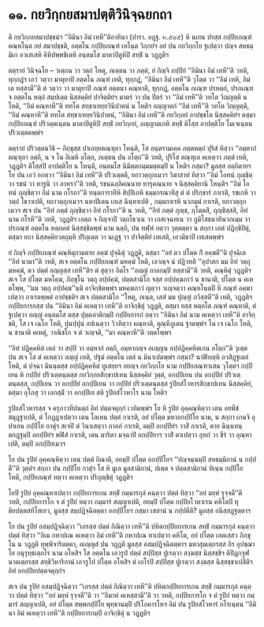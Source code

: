 <h1>๑๑. กยวิกฺกยสมาปตฺติวินิจฺฉยกถา</h1>
<p> ติ   กยวิกฺกยสมาปชฺชนํฯ ‘‘อิมินา อิมํ เทหี’’ติอาทินา (ปารา. อฎฺฐ. ๒.๕๙๕) หิ นเยน ปรสฺส กปฺปิยภณฺฑํ คณฺหโนฺต กยํ สมาปชฺชติ, อตฺตโน กปฺปิยภณฺฑํ เทโนฺต วิกฺกยํฯ อยํ ปน กยวิกฺกโย ฐเปตฺวา ปญฺจ สหธมฺมิเก อวเสเสหิ คิหิปพฺพชิเตหิ อนฺตมโส มาตาปิตูหิปิ สทฺธิํ น วฎฺฎติฯ</p>


<p>ตตฺรายํ วินิจฺฉโย – วเตฺถน วา วตฺถํ โหตุ, ภเตฺตน วา ภตฺตํ, ยํ กิญฺจิ กปฺปิยํ ‘‘อิมินา อิมํ เทหี’’ติ วทติ, ทุกฺกฎํฯ เอวํ วตฺวา มาตุยาปิ อตฺตโน ภณฺฑํ เทติ, ทุกฺกฎํ, ‘‘อิมินา อิมํ เทหี’’ติ วุโตฺต วา ‘‘อิมํ เทหิ, อิมํ เต ทสฺสามี’’ติ ตํ วตฺวา วา มาตุยาปิ ภณฺฑํ อตฺตนา คณฺหาติ, ทุกฺกฎํ, อตฺตโน ภเณฺฑ ปรหตฺถํ, ปรภเณฺฑ จ อตฺตโน หตฺถํ สมฺปเตฺต นิสฺสคฺคิยํ ปาจิตฺติยํฯ มาตรํ วา ปน ปิตรํ วา ‘‘อิมํ เทหี’’ติ วทโต วิญฺญตฺติ น โหติ, ‘‘อิมํ คณฺหาหี’’ติ ททโต สทฺธาเทยฺยวินิปาตนํ น โหติฯ อญฺญาตกํ ‘‘อิมํ เทหี’’ติ วทโต วิญฺญตฺติ, ‘‘อิมํ คณฺหาหี’’ติ ททโต สทฺธาเทยฺยวินิปาตนํ, ‘‘อิมินา อิมํ เทหี’’ติ กยวิกฺกยํ อาปชฺชโต นิสฺสคฺคิยํฯ ตสฺมา กปฺปิยภณฺฑํ ปริวตฺตเนฺตน มาตาปิตูหิปิ สทฺธิํ กยวิกฺกยํ, อญฺญาตเกหิ สทฺธิํ ติโสฺส อาปตฺติโย โมเจเนฺตน ปริวเตฺตตพฺพํฯ</p>


<p>ตตฺรายํ ปริวตฺตนวิธิ – ภิกฺขุสฺส ปาเถยฺยตณฺฑุลา โหนฺติ, โส อนฺตรามเคฺค ภตฺตหตฺถํ ปุริสํ ทิสฺวา ‘‘อมฺหากํ ตณฺฑุลา อตฺถิ, น จ โน อิเมหิ อโตฺถ, ภเตฺตน ปน อโตฺถ’’ติ วทติ, ปุริโส ตณฺฑุเล คเหตฺวา ภตฺตํ เทติ, วฎฺฎติฯ ติโสฺสปิ อาปตฺติโย น โหนฺติ, อนฺตมโส นิมิตฺตกมฺมมตฺตมฺปิ น โหติฯ กสฺมา? มูลสฺส อตฺถิตายฯ โย ปน เอวํ อกตฺวา ‘‘อิมินา อิมํ เทหี’’ติ ปริวเตฺตติ, ยถาวตฺถุกเมวฯ วิฆาสาทํ ทิสฺวา ‘‘อิมํ โอทนํ ภุญฺชิตฺวา รชนํ วา ทารูนิ วา อาหรา’’ติ วทติ, รชนฉลฺลิคณนาย ทารุคณนาย จ นิสฺสคฺคิยานิ โหนฺติฯ ‘‘อิมํ โอทนํ ภุญฺชิตฺวา อิมํ นาม กโรถา’’ติ ทนฺตการาทีหิ สิปฺปิเกหิ ธมฺมกรณาทีสุ ตํ ตํ ปริกฺขารํ กาเรติ, รชเกหิ วา วตฺถํ โธวาเปติ, ยถาวตฺถุกเมวฯ นหาปิเตน เกเส ฉินฺทาเปติ , กมฺมกาเรหิ นวกมฺมํ กาเรติ, ยถาวตฺถุกเมวฯ สเจ ปน ‘‘อิทํ ภตฺตํ ภุญฺชิตฺวา อิทํ กโรถา’’ติ น วทติ, ‘‘อิทํ ภตฺตํ ภุญฺช, ภุโตฺตสิ, ภุญฺชิสฺสสิ, อิทํ นาม กโรหี’’ติ วทติ, วฎฺฎติฯ เอตฺถ จ กิญฺจาปิ วตฺถโธวเน วา เกสเจฺฉทเน  วา ภูมิโสธนาทินวกเมฺม วา ปรภณฺฑํ อตฺตโน หตฺถคตํ นิสฺสชฺชิตพฺพํ นาม นตฺถิ,  ปน ทฬฺหํ กตฺวา วุตฺตตฺตา น สกฺกา เอตํ ปฎิกฺขิปิตุํ, ตสฺมา ยถา นิสฺสคฺคิยวตฺถุมฺหิ ปริภุเตฺต วา นเฎฺฐ วา ปาจิตฺติยํ เทเสติ, เอวมิธาปิ เทเสตพฺพํฯ</p>


<p>ยํ กิญฺจิ กปฺปิยภณฺฑํ คณฺหิตุกามตาย อคฺฆํ ปุจฺฉิตุํ วฎฺฎติ, ตสฺมา ‘‘อยํ ตว ปโตฺต กิํ อคฺฆตี’’ติ ปุจฺฉิเต ‘‘อิทํ นามา’’ติ วทติ, สเจ อตฺตโน กปฺปิยภณฺฑํ มหคฺฆํ โหติ, เอวญฺจ นํ ปฎิวทติ ‘‘อุปาสก มม อิทํ วตฺถุ มหคฺฆํ, ตว ปตฺตํ อญฺญสฺส เทหี’’ติฯ ตํ สุตฺวา อิตโร ‘‘อญฺญํ ถาลกมฺปิ ทสฺสามี’’ติ วทติ, คณฺหิตุํ วฎฺฎติฯ สเจ โส ปโตฺต มหโคฺฆ, ภิกฺขุโน วตฺถุ อปฺปคฺฆํ, ปตฺตสามิโก จสฺส อปฺปคฺฆภาวํ น ชานาติ, ปโตฺต น คเหตโพฺพ, ‘‘มม วตฺถุ อปฺปคฺฆ’’นฺติ อาจิกฺขิตพฺพํฯ มหคฺฆภาวํ ญตฺวา วเญฺจตฺวา คณฺหโนฺตปิ หิ ภณฺฑํ อคฺฆาเปตฺวา กาเรตพฺพตํ อาปชฺชติฯ สเจ ปตฺตสามิโก ‘‘โหตุ, ภเนฺต, เสสํ มม ปุญฺญํ ภวิสฺสตี’’ติ เทติ, วฎฺฎติฯ กปฺปิยการกสฺส ปน ‘‘อิมินา อิมํ คเหตฺวา เทหี’’ติ อาจิกฺขิตุํ วฎฺฎติ, ตสฺมา ยสฺส หตฺถโต ภณฺฑํ คณฺหาติ, ตํ ฐเปตฺวา อญฺญํ อนฺตมโส ตสฺส ปุตฺตภาติกมฺปิ กปฺปิยการกํ กตฺวา ‘‘อิมินา อิมํ นาม คเหตฺวา เทหี’’ติ อาจิกฺขติ, โส เจ เฉโก โหติ, ปุนปฺปุนํ อปเนตฺวา วิวทิตฺวา คณฺหาติ, ตุณฺหีภูเตน ฐาตพฺพํฯ โน เจ เฉโก โหติ, น ชานาติ คเหตุํ, วาณิชโก จ ตํ วเญฺจติ, ‘‘มา คณฺหาหี’’ติ วตฺตโพฺพฯ</p>


<p>‘‘อิทํ ปฎิคฺคหิตํ เตลํ วา สปฺปิ วา อมฺหากํ อตฺถิ, อมฺหากญฺจ อเญฺญน อปฺปฎิคฺคหิตเกน อโตฺถ’’ติ วุเตฺต ปน สเจ โส ตํ คเหตฺวา อญฺญํ เทติ, ปฐมํ อตฺตโน เตลํ น มินาเปตพฺพํฯ กสฺมา? นาฬิยญฺหิ อวสิฎฺฐเตลํ โหติ, ตํ ปจฺฉา มินนฺตสฺส อปฺปฎิคฺคหิตํ ทูเสยฺยฯ อยญฺจ กยวิกฺกโย นาม กปฺปิยภณฺฑวเสน วุโตฺตฯ กปฺปิเยน หิ กปฺปิยํ ปริวเตฺตนฺตสฺส กยวิกฺกยสิกฺขาปเทน นิสฺสคฺคิยํ วุตฺตํ, อกปฺปิเยน ปน อกปฺปิยํ ปริวเตฺตนฺตสฺส, กปฺปิเยน วา อกปฺปิยํ อกปฺปิเยน วา กปฺปิยํ ปริวเตฺตนฺตสฺส  รูปิยสํโวหารสิกฺขาปเทน นิสฺสคฺคิยํ, ตสฺมา อุโภสุ วา เอกสฺมิํ วา อกปฺปิเย สติ รูปิยสํโวหาโร นาม โหติฯ</p>


<p> รูปิยสํโวหารสฺส จ ครุภาวทีปนตฺถํ อิทํ ปตฺตจตุกฺกํ เวทิตพฺพํฯ โย หิ รูปิยํ อุคฺคณฺหิตฺวา เตน อยพีชํ สมุฎฺฐาเปติ, ตํ โกฎฺฎาเปตฺวา เตน โลเหน ปตฺตํ กาเรติ, อยํ ปโตฺต มหาอกปฺปิโย นาม, น สกฺกา เกนจิ อุปาเยน กปฺปิโย กาตุํฯ สเจปิ ตํ วินาเสตฺวา  ถาลกํ กาเรติ, ตมฺปิ อกปฺปิยํฯ วาสิํ กาเรติ, ตาย ฉินฺนทนฺตกฎฺฐมฺปิ อกปฺปิยํฯ พฬิสํ กาเรติ, เตน มาริตา มจฺฉาปิ อกปฺปิยาฯ วาสิํ ตาเปตฺวา อุทกํ วา ขีรํ วา อุณฺหาเปติ, ตมฺปิ อกปฺปิยเมวฯ</p>


<p>โย ปน รูปิยํ อุคฺคณฺหิตฺวา เตน ปตฺตํ กิณาติ, อยมฺปิ ปโตฺต อกปฺปิโยฯ ‘‘ปญฺจนฺนมฺปิ สหธมฺมิกานํ น กปฺปตี’’ติ  วุตฺตํฯ สกฺกา ปน กปฺปิโย กาตุํฯ โส หิ มูเล มูลสามิกานํ, ปเตฺต จ ปตฺตสามิกานํ ทิเนฺน กปฺปิโย โหติ, กปฺปิยภณฺฑํ ทตฺวา คเหตฺวา ปริภุญฺชิตุํ วฎฺฎติฯ</p>


<p>โยปิ รูปิยํ อุคฺคณฺหาเปตฺวา กปฺปิยการเกน สทฺธิํ กมฺมารกุลํ คนฺตฺวา ปตฺตํ ทิสฺวา ‘‘อยํ มยฺหํ รุจฺจตี’’ติ วทติ, กปฺปิยการโก จ ตํ รูปิยํ ทตฺวา กมฺมารํ สญฺญาเปติ, อยมฺปิ ปโตฺต กปฺปิยโวหาเรน คหิโตปิ ทุติยปตฺตสทิโสเยว, มูลสฺส สมฺปฎิจฺฉิตตฺตา อกปฺปิโยฯ กสฺมา เสสานํ น กปฺปตีติ? มูลสฺส อนิสฺสฎฺฐตฺตาฯ</p>


<p>โย ปน รูปิยํ อสมฺปฎิจฺฉิตฺวา ‘‘เถรสฺส ปตฺตํ กิณิตฺวา เทหี’’ติ ปหิตกปฺปิยการเกน สทฺธิํ กมฺมารกุลํ คนฺตฺวา ปตฺตํ ทิสฺวา ‘‘อิเม กหาปเณ คเหตฺวา อิมํ เทหี’’ติ กหาปเณ ทาเปตฺวา คหิโต, อยํ ปโตฺต เอตเสฺสว ภิกฺขุโน น วฎฺฎติ ทุพฺพิจาริตตฺตา, อเญฺญสํ ปน วฎฺฎติ มูลสฺส อสมฺปฎิจฺฉิตตฺตาฯ มหาสุมเตฺถรสฺส กิร อุปชฺฌาโย อนุรุทฺธเตฺถโร นาม อโหสิฯ โส อตฺตโน เอวรูปํ ปตฺตํ สปฺปิสฺส ปูเรตฺวา สงฺฆสฺส นิสฺสชฺชิฯ ติปิฎกจูฬนาคเตฺถรสฺส สทฺธิวิหาริกานํ เอวรูโป ปโตฺต อโหสิฯ ตํ เถโรปิ สปฺปิสฺส ปูเรตฺวา สงฺฆสฺส นิสฺสชฺชาเปสีติฯ อิทํ อกปฺปิยปตฺตจตุกฺกํฯ</p>


<p>สเจ  ปน รูปิยํ อสมฺปฎิจฺฉิตฺวา ‘‘เถรสฺส ปตฺตํ กิณิตฺวา เทหี’’ติ ปหิตกปฺปิยการเกน สทฺธิํ กมฺมารกุลํ คนฺตฺวา ปตฺตํ ทิสฺวา ‘‘อยํ มยฺหํ รุจฺจตี’’ติ วา ‘‘อิมาหํ คเหสฺสามี’’ติ วา วทติ, กปฺปิยการโก จ ตํ รูปิยํ ทตฺวา กมฺมารํ สญฺญาเปติ, อยํ ปโตฺต สพฺพกปฺปิโย พุทฺธานมฺปิ ปริโภคารโหฯ อิมํ ปน รูปิยสํโวหารํ กโรเนฺตน ‘‘อิมินา อิมํ คเหตฺวา เทหี’’ติ กปฺปิยการกมฺปิ อาจิกฺขิตุํ น วฎฺฎติฯ</p>

</p>

</p>





